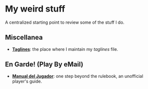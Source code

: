 # My weird stuff
A centralized starting point to review some of the stuff I do.

## Miscellanea
- [**Taglines**](https://shipyard.thefreebay.net/Kishpa/taglines): the place where I maintain my *taglines* file.

## En Garde! (Play By eMail)
- [**Manual del Jugador**](https://shipyard.thefreebay.net/engarde/preux-playersguide): one step beyond the rulebook, an unofficial player's guide.
